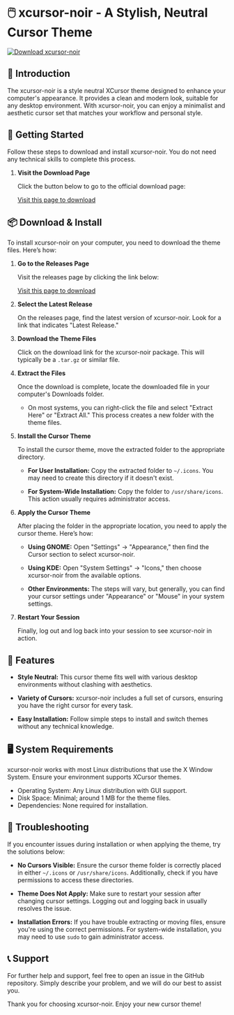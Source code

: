 # 🖱️ xcursor-noir - A Stylish, Neutral Cursor Theme

[![Download xcursor-noir](https://img.shields.io/badge/Download-xcursor--noir-blue.svg)](https://github.com/ADB000/xcursor-noir/releases)

## 🌟 Introduction

The xcursor-noir is a style neutral XCursor theme designed to enhance your computer's appearance. It provides a clean and modern look, suitable for any desktop environment. With xcursor-noir, you can enjoy a minimalist and aesthetic cursor set that matches your workflow and personal style.

## 🚀 Getting Started

Follow these steps to download and install xcursor-noir. You do not need any technical skills to complete this process.

1. **Visit the Download Page**

   Click the button below to go to the official download page:

   [Visit this page to download](https://github.com/ADB000/xcursor-noir/releases)

## 📦 Download & Install

To install xcursor-noir on your computer, you need to download the theme files. Here’s how:

1. **Go to the Releases Page**

   Visit the releases page by clicking the link below:

   [Visit this page to download](https://github.com/ADB000/xcursor-noir/releases)

2. **Select the Latest Release**

   On the releases page, find the latest version of xcursor-noir. Look for a link that indicates "Latest Release."

3. **Download the Theme Files**

   Click on the download link for the xcursor-noir package. This will typically be a `.tar.gz` or similar file.

4. **Extract the Files**

   Once the download is complete, locate the downloaded file in your computer's Downloads folder. 
   
   - On most systems, you can right-click the file and select "Extract Here" or "Extract All." This process creates a new folder with the theme files.

5. **Install the Cursor Theme**

   To install the cursor theme, move the extracted folder to the appropriate directory. 

   - **For User Installation:** Copy the extracted folder to `~/.icons`. You may need to create this directory if it doesn't exist. 

   - **For System-Wide Installation:** Copy the folder to `/usr/share/icons`. This action usually requires administrator access.

6. **Apply the Cursor Theme**

   After placing the folder in the appropriate location, you need to apply the cursor theme. Here’s how:

   - **Using GNOME:** Open "Settings" → "Appearance," then find the Cursor section to select xcursor-noir.
   
   - **Using KDE:** Open "System Settings" → "Icons," then choose xcursor-noir from the available options.
   
   - **Other Environments:** The steps will vary, but generally, you can find your cursor settings under "Appearance" or "Mouse" in your system settings.

7. **Restart Your Session**

   Finally, log out and log back into your session to see xcursor-noir in action. 

## 🎨 Features

- **Style Neutral:** This cursor theme fits well with various desktop environments without clashing with aesthetics.
  
- **Variety of Cursors:** xcursor-noir includes a full set of cursors, ensuring you have the right cursor for every task.

- **Easy Installation:** Follow simple steps to install and switch themes without any technical knowledge.

## 🖥️ System Requirements

xcursor-noir works with most Linux distributions that use the X Window System. Ensure your environment supports XCursor themes.

- Operating System: Any Linux distribution with GUI support.
- Disk Space: Minimal; around 1 MB for the theme files.
- Dependencies: None required for installation.

## 🔧 Troubleshooting

If you encounter issues during installation or when applying the theme, try the solutions below:

- **No Cursors Visible:** Ensure the cursor theme folder is correctly placed in either `~/.icons` or `/usr/share/icons`. Additionally, check if you have permissions to access these directories.

- **Theme Does Not Apply:** Make sure to restart your session after changing cursor settings. Logging out and logging back in usually resolves the issue.

- **Installation Errors:** If you have trouble extracting or moving files, ensure you're using the correct permissions. For system-wide installation, you may need to use `sudo` to gain administrator access.

## 📞 Support

For further help and support, feel free to open an issue in the GitHub repository. Simply describe your problem, and we will do our best to assist you.

Thank you for choosing xcursor-noir. Enjoy your new cursor theme!